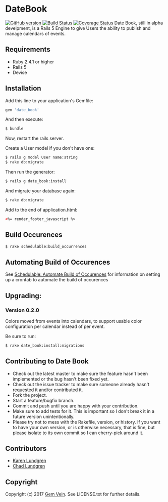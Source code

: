 # DateBook
[![GitHub version](https://badge.fury.io/gh/gemvein%2Fdate_book.svg)](http://badge.fury.io/gh/gemvein%2Fdate_book)
[![Build Status](https://travis-ci.org/gemvein/date_book.svg)](https://travis-ci.org/gemvein/date_book)
[![Coverage Status](https://coveralls.io/repos/gemvein/date_book/badge.svg)](https://coveralls.io/r/gemvein/date_book)
Date Book, still in alpha develpment, is a Rails 5 Engine to give Users the ability to publish and manage calendars of events.

## Requirements

* Ruby 2.4.1 or higher
* Rails 5 
* Devise

## Installation
Add this line to your application's Gemfile:

```ruby
gem 'date_book'
```

And then execute:
```bash
$ bundle
```

Now, restart the rails server.

Create a User model if you don't have one:
```bash
$ rails g model User name:string
$ rake db:migrate
```

Then run the generator:
```bash
$ rails g date_book:install
```

And migrate your database again:
```bash
$ rake db:migrate
```

Add to the end of application.html:
```html
<%= render_footer_javascript %> 
```

## Build Occurences

```bash
$ rake schedulable:build_occurrences
```

## Automating Build of Occurences
See [Schedulable: Automate Build of Occurences](https://github.com/benignware/schedulable#automate-build-of-occurrences) for information on setting up a crontab to automate the build of occurences


## Upgrading:

### Version 0.2.0

Colors moved from events into calendars, to support usable color configuration per calendar instead of per event. 

Be sure to run:
```bash
$ rake date_book:install:migrations
```

## Contributing to Date Book
 
* Check out the latest master to make sure the feature hasn't been implemented or the bug hasn't been fixed yet.
* Check out the issue tracker to make sure someone already hasn't requested it and/or contributed it.
* Fork the project.
* Start a feature/bugfix branch.
* Commit and push until you are happy with your contribution.
* Make sure to add tests for it. This is important so I don't break it in a future version unintentionally.
* Please try not to mess with the Rakefile, version, or history. If you want to have your own version, or is otherwise necessary, that is fine, but please isolate to its own commit so I can cherry-pick around it.

## Contributors
* [Karen Lundgren](https://github.com/nerakdon)
* [Chad Lundgren](https://github.com/chadlundgren)

## Copyright

Copyright (c) 2017 [Gem Vein](https://www.gemvein.com). See LICENSE.txt for further details.

